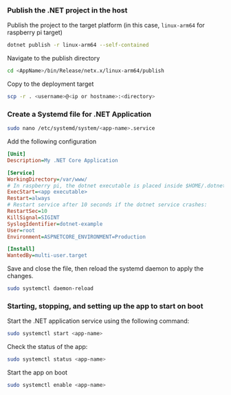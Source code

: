 
### Publish the .NET project in the host

Publish the project to the target platform (in this case, `linux-arm64` for raspberry pi target)

```bash
dotnet publish -r linux-arm64 --self-contained
```

Navigate to the publish directory

```bash
cd <AppName>/bin/Release/netx.x/linux-arm64/publish
```

Copy to the deployment target

```bash
scp -r . <username>@<ip or hostname>:<directory>
```

### Create a Systemd file for .NET Application

```bash
sudo nano /etc/systemd/system/<app-name>.service
```

Add the following configuration

```ini
[Unit]
Description=My .NET Core Application

[Service]
WorkingDirectory=/var/www/
# In raspberry pi, the dotnet executable is placed inside $HOME/.dotnet
ExecStart=<app executable>
Restart=always
# Restart service after 10 seconds if the dotnet service crashes:
RestartSec=10
KillSignal=SIGINT
SyslogIdentifier=dotnet-example
User=root
Environment=ASPNETCORE_ENVIRONMENT=Production

[Install]
WantedBy=multi-user.target
```

Save and close the file, then reload the systemd daemon to apply the changes.

```bash
sudo systemctl daemon-reload
```

### Starting, stopping, and setting up the app to start on boot

Start the .NET application service using the following command:

```bash
sudo systemctl start <app-name>
```

Check the status of the app:

```bash
sudo systemctl status <app-name>
```

Start the app on boot

```bash
sudo systemctl enable <app-name>
```